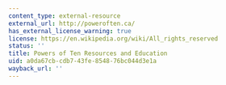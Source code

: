 ```yaml
---
content_type: external-resource
external_url: http://poweroften.ca/
has_external_license_warning: true
license: https://en.wikipedia.org/wiki/All_rights_reserved
status: ''
title: Powers of Ten Resources and Education
uid: a0da67cb-cdb7-43fe-8548-76bc044d3e1a
wayback_url: ''
---
```

